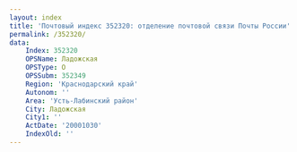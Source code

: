 ```yaml
---
layout: index
title: 'Почтовый индекс 352320: отделение почтовой связи Почты России'
permalink: /352320/
data:
    Index: 352320
    OPSName: Ладожская
    OPSType: О
    OPSSubm: 352349
    Region: 'Краснодарский край'
    Autonom: ''
    Area: 'Усть-Лабинский район'
    City: Ладожская
    City1: ''
    ActDate: '20001030'
    IndexOld: ''
---
```

